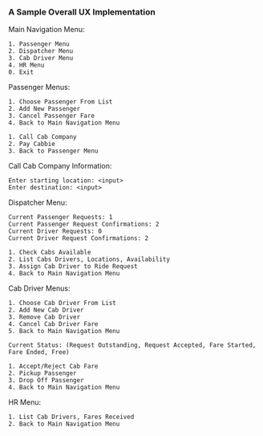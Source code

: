 ### A Sample Overall UX Implementation
Main Navigation Menu:
```shell
1. Passenger Menu
2. Dispatcher Menu
3. Cab Driver Menu
4. HR Menu
0. Exit 
```

Passenger Menus:
```shell
1. Choose Passenger From List
2. Add New Passenger
3. Cancel Passenger Fare
4. Back to Main Navigation Menu
```

```shell
1. Call Cab Company
2. Pay Cabbie
3. Back to Passenger Menu
```
Call Cab Company Information:
```
Enter starting location: <input>
Enter destination: <input>
```

Dispatcher Menu:
```
Current Passenger Requests: 1
Current Passenger Request Confirmations: 2
Current Driver Requests: 0
Current Driver Request Confirmations: 2
```
```shell
1. Check Cabs Available
2. List Cabs Drivers, Locations, Availability
3. Assign Cab Driver to Ride Request
4. Back to Main Navigation Menu
```

Cab Driver Menus:
```shell
1. Choose Cab Driver From List
2. Add New Cab Driver
3. Remove Cab Driver
4. Cancel Cab Driver Fare
5. Back to Main Navigation Menu
```

```
Current Status: (Request Outstanding, Request Accepted, Fare Started, Fare Ended, Free)
```
```shell
1. Accept/Reject Cab Fare
2. Pickup Passenger
3. Drop Off Passenger
4. Back to Main Navigation Menu
```

HR Menu:
```shell
1. List Cab Drivers, Fares Received
2. Back to Main Navigation Menu 
```
